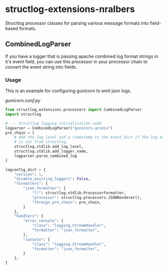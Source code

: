 # structlog-extensions-nralbers
Structlog processor classes for parsing various message formats into field-based formats.

## CombinedLogParser

If you have a logger that is passing apache combined log format strings in it's event field, you can use this processor 
in your processor chain to convert the event string into fields.

### Usage
This is an example for configuring gunicorn to emit json logs.

_gunicorn.conf.py_
```python
from structlog_extensions.processors import CombinedLogParser
import structlog

# --- Structlog logging initialisation code
logparser = CombinedLogParser("gunicorn.access")
pre_chain = [
    # Add the log level and a timestamp to the event_dict if the log entry
    # is not from structlog.
    structlog.stdlib.add_log_level,
    structlog.stdlib.add_logger_name,
    logparser.parse_combined_log
]

logconfig_dict = {
    "version": 1,
    "disable_existing_loggers": False,
    "formatters": {
        "json_formatter": {
            "()": structlog.stdlib.ProcessorFormatter,
            "processor": structlog.processors.JSONRenderer(),
            "foreign_pre_chain": pre_chain,
        }
    },
    "handlers": {
        "error_console": {
            "class": "logging.StreamHandler",
            "formatter": "json_formatter",
        },
        "console": {
            "class": "logging.StreamHandler",
            "formatter": "json_formatter",
        }
    },
}
```


